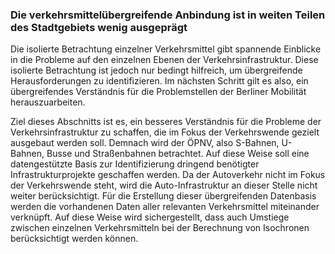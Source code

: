 ### Die verkehrsmittelübergreifende Anbindung ist in weiten Teilen des Stadtgebiets wenig ausgeprägt

Die isolierte Betrachtung einzelner Verkehrsmittel gibt spannende Einblicke in die Probleme auf den einzelnen
Ebenen der Verkehrsinfrastruktur. Diese isolierte Betrachtung ist jedoch nur bedingt hilfreich, um übergreifende 
Herausforderungen zu identifizieren. Im nächsten Schritt gilt es also, ein übergreifendes Verständnis für die 
Problemstellen der Berliner Mobilität herauszuarbeiten. 


Ziel dieses Abschnitts ist es, ein besseres Verständnis für die Probleme der Verkehrsinfrastruktur zu schaffen, 
die im Fokus der Verkehrswende gezielt ausgebaut werden soll. Demnach wird der ÖPNV, also S-Bahnen, U-Bahnen, Busse
und Straßenbahnen betrachtet. Auf diese Weise soll eine datengestützte Basis zur Identifizierung dringend benötigter 
Infrastrukturprojekte geschaffen werden. Da der Autoverkehr nicht im Fokus der Verkehrswende steht, wird die 
Auto-Infrastruktur an dieser Stelle nicht weiter berücksichtigt. Für die Erstellung dieser übergreifenden Datenbasis 
werden die vorhandenen Daten aller relevanten Verkehrsmittel miteinander verknüpft. Auf diese Weise wird sichergestellt, 
dass auch Umstiege zwischen einzelnen Verkehrsmitteln bei der Berechnung von Isochronen berücksichtigt werden können.


